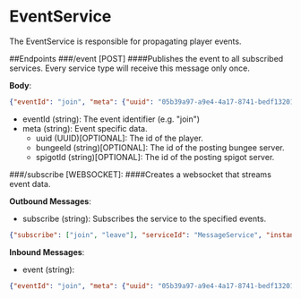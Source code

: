 # EventService
The EventService is responsible for propagating player events.

##Endpoints
###/event [POST]
####Publishes the event to all subscribed services.
Every service type will receive this message only once.

**Body**:
```json
{"eventId": "join", "meta": {"uuid": "05b39a97-a9e4-4a17-8741-bedf13201f2f", "bungeeId": "24"}}
```
- eventId (string): The event identifier (e.g. "join")
- meta (string): Event specific data.
  - uuid (UUID)[OPTIONAL]: The id of the player.
  - bungeeId (string)[OPTIONAL]: The id of the posting bungee server.
  - spigotId (string)[OPTIONAL]: The id of the posting spigot server. 

###/subscribe [WEBSOCKET]:
####Creates a websocket that streams event data.

**Outbound Messages**:
- subscribe (string): Subscribes the service to the specified events.
```json
{"subscribe": ["join", "leave"], "serviceId": "MessageService", "instanceId": "05b39a97-a9e4-4a17-8741-bedf13201f2f"}
```

**Inbound Messages**:
- event (string): 
```json
{"eventId": "join", "meta": {"uuid": "05b39a97-a9e4-4a17-8741-bedf13201f2f", "bungeeId": "24"}}
```

